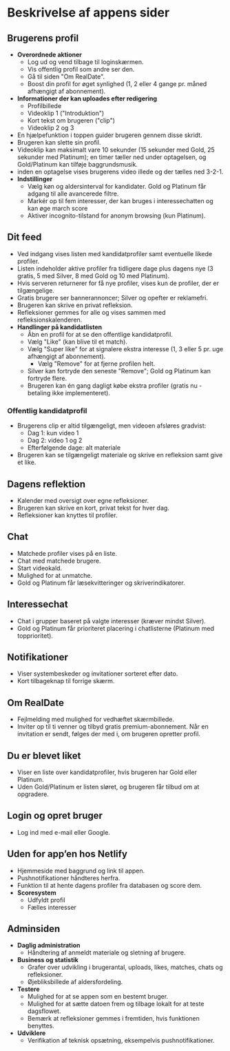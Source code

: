 # Beskrivelse af appens sider

## Brugerens profil
- **Overordnede aktioner**
  - Log ud og vend tilbage til loginskærmen.
  - Vis offentlig profil som andre ser den.
  - Gå til siden "Om RealDate".
  - Boost din profil for øget synlighed (1, 2 eller 4 gange pr. måned afhængigt af abonnement).
- **Informationer der kan uploades efter redigering**
  - Profilbillede
  - Videoklip 1 ("Introduktion")
  - Kort tekst om brugeren ("clip")
  - Videoklip 2 og 3
- En hjælpefunktion i toppen guider brugeren gennem disse skridt.
- Brugeren kan slette sin profil.
- Videoklip kan maksimalt vare 10 sekunder (15 sekunder med Gold, 25 sekunder med Platinum); en timer tæller ned under optagelsen, og Gold/Platinum kan tilføje baggrundsmusik.
- inden en optagelse vises brugerens video illede og der tælles ned 3-2-1.
- **Indstillinger**
  - Vælg køn og aldersinterval for kandidater. Gold og Platinum får adgang til alle avancerede filtre.
  - Markér op til fem interesser, der kan bruges i interessechatten og kan øge march score
  - Aktiver incognito-tilstand for anonym browsing (kun Platinum).

## Dit feed
 - Ved indgang vises listen med kandidatprofiler samt eventuelle likede profiler.
- Listen indeholder aktive profiler fra tidligere dage plus dagens nye (3 gratis, 5 med Silver, 8 med Gold og 10 med Platinum).
- Hvis serveren returnerer for få nye profiler, vises kun de profiler, der er tilgængelige.
- Gratis brugere ser bannerannoncer; Silver og opefter er reklamefri.
 - Brugeren kan skrive en privat refleksion.
 - Refleksioner gemmes for alle og vises sammen med refleksionskalenderen.
- **Handlinger på kandidatlisten**
  - Åbn en profil for at se den offentlige kandidatprofil.
  - Vælg "Like" (kan blive til et match).
  - Vælg "Super like" for at signalere ekstra interesse (1, 3 eller 5 pr. uge afhængigt af abonnement).
    - Vælg "Remove" for at fjerne profilen helt.
  - Silver kan fortryde den seneste "Remove"; Gold og Platinum kan fortryde flere.
  - Brugeren kan én gang dagligt købe ekstra profiler (gratis nu - betaling ikke implementeret).

### Offentlig kandidatprofil
- Brugerens clip er altid tilgængeligt, men videoen afsløres gradvist:
  - Dag 1: kun video 1
  - Dag 2: video 1 og 2
  - Efterfølgende dage: alt materiale
 - Brugeren kan se tilgængeligt materiale og skrive en refleksion samt give et like.

## Dagens reflektion
- Kalender med oversigt over egne refleksioner.
- Brugeren kan skrive en kort, privat tekst for hver dag.
 - Refleksioner kan knyttes til profiler.

## Chat
- Matchede profiler vises på en liste.
- Chat med matchede brugere.
- Start videokald.
- Mulighed for at unmatche.
- Gold og Platinum får læsekvitteringer og skriverindikatorer.

## Interessechat
- Chat i grupper baseret på valgte interesser (kræver mindst Silver).
- Gold og Platinum får prioriteret placering i chatlisterne (Platinum med topprioritet).

## Notifikationer
- Viser systembeskeder og invitationer sorteret efter dato.
- Kort tilbageknap til forrige skærm.

## Om RealDate
- Fejlmelding med mulighed for vedhæftet skærmbillede.
- Inviter op til ti venner og tilbyd gratis premium-abonnement.
  Når en invitation er sendt, følges der med i, om brugeren opretter profil.

## Du er blevet liket
- Viser en liste over kandidatprofiler, hvis brugeren har Gold eller Platinum.
- Uden Gold/Platinum er listen sløret, og brugeren får tilbud om at opgradere.

## Login og opret bruger
- Log ind med e-mail eller Google.

## Uden for app’en hos Netlify
- Hjemmeside med baggrund og link til appen.
- Pushnotifikationer håndteres herfra.
- Funktion til at hente dagens profiler fra databasen og score dem.
- **Scoresystem**
  - Udfyldt profil
  - Fælles interesser

## Adminsiden
- **Daglig administration**
  - Håndtering af anmeldt materiale og sletning af brugere.
- **Business og statistik**
    - Grafer over udvikling i brugerantal, uploads, likes, matches, chats og refleksioner.
  - Øjebliksbillede af aldersfordeling.
- **Testere**
  - Mulighed for at se appen som en bestemt bruger.
  - Mulighed for at sætte datoen frem og tilbage lokalt for at teste dagsflowet.
  - Bemærk at refleksioner gemmes i fremtiden, hvis funktionen benyttes.
- **Udviklere**
  - Verifikation af teknisk opsætning, eksempelvis pushnotifikationer.
